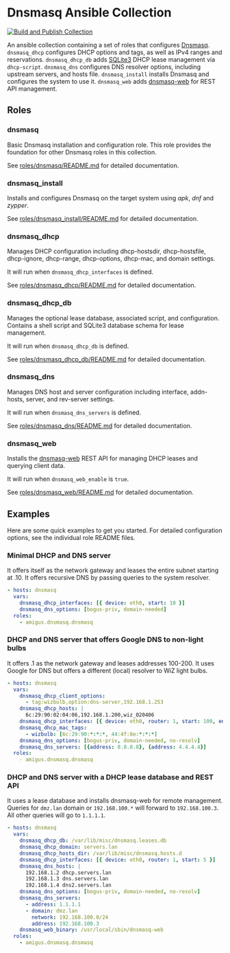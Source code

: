 # Dnsmasq Ansible Collection

[![Build and Publish Collection](https://github.com/amigus/dnsmasq-ansible/actions/workflows/release.yml/badge.svg)](https://github.com/amigus/dnsmasq-ansible/actions/workflows/release.yml)

An ansible collection containing a set of roles that configures [Dnsmasq](https://dnsmasq.org/doc.html).
`dnsmasq_dhcp` configures DHCP options and tags, as well as IPv4 ranges and reservations.
`dnsmasq_dhcp_db` adds [SQLite3](https://sqlite.org/) DHCP lease management via `dhcp-script`.
`dnsmasq_dns` configures DNS resolver options, including upstream servers, and hosts file.
`dnsmasq_install` installs Dnsmasq and configures the system to use it.
`dnsmasq_web` adds [dnsmasq-web](https://github.com/amigus/dnsmasq-web) for REST API management.

## Roles

### dnsmasq

Basic Dnsmasq installation and configuration role. This role provides the foundation for other Dnsmasq roles in this collection.

See [roles/dnsmasq/README.md](roles/dnsmasq/README.md) for detailed documentation.

### dnsmasq_install

Installs and configures Dnsmasq on the target system using _apk_, _dnf_ and _zypper_.

See [roles/dnsmasq_install/README.md](roles/dnsmasq_install/README.md) for detailed documentation.

### dnsmasq_dhcp

Manages DHCP configuration including dhcp-hostsdir, dhcp-hostsfile, dhcp-ignore, dhcp-range, dhcp-options, dhcp-mac, and domain settings.

It will run when `dnsmasq_dhcp_interfaces` is defined.

See [roles/dnsmasq_dhcp/README.md](roles/dnsmasq_dhcp/README.md) for detailed documentation.

### dnsmasq_dhcp_db

Manages the optional lease database, associated script, and configuration. Contains a shell script and SQLite3 database schema for lease management.

It will run when `dnsmasq_dhcp_db` is defined.

See [roles/dnsmasq_dhcp_db/README.md](roles/dnsmasq_dhcp_db/README.md) for detailed documentation.

### dnsmasq_dns

Manages DNS host and server configuration including interface, addn-hosts, server, and rev-server settings.

It will run when `dnsmasq_dns_servers` is defined.

See [roles/dnsmasq_dns/README.md](roles/dnsmasq_dns/README.md) for detailed documentation.

### dnsmasq_web

Installs the [dnsmasq-web](https://github.com/amigus/dnsmasq-web) REST API for managing DHCP leases and querying client data.

It will run when `dnsmasq_web_enable` is `true`.

See [roles/dnsmasq_web/README.md](roles/dnsmasq_web/README.md) for detailed documentation.

## Examples

Here are some quick examples to get you started.
For detailed configuration options, see the individual role README files.

### Minimal DHCP and DNS server

It offers itself as the network gateway and leases the entire subnet starting at .10.
It offers recursive DNS by passing queries to the system resolver.

```yaml
- hosts: dnsmasq
  vars:
    dnsmasq_dhcp_interfaces: [{ device: eth0, start: 10 }]
    dnsmasq_dns_options: [bogus-priv, domain-needed]
  roles:
    - amigus.dnsmasq.dnsmasq
```

### DHCP and DNS server that offers Google DNS to non-light bulbs

It offers .1 as the network gateway and leases addresses 100-200.
It uses Google for DNS but offers a different (local) resolver to WiZ light bulbs.

```yaml
- hosts: dnsmasq
  vars:
    dnsmasq_dhcp_client_options:
      - tag:wizbulb,option:dns-server,192.168.1.253
    dnsmasq_dhcp_hosts: |
      6c:29:90:02:04:06,192.168.1.200,wiz_020406
    dnsmasq_dhcp_interfaces: [{ device: eth0, router: 1, start: 100, end: 199 }]
    dnsmasq_dhcp_mac_tags:
      - wizbulb: [6c:29:90:*:*:*, 44:4f:8e:*:*:*]
    dnsmasq_dns_options: [bogus-priv, domain-needed, no-resolv]
    dnsmasq_dns_servers: [{address: 8.8.8.8}, {address: 4.4.4.4}]
  roles:
    - amigus.dnsmasq.dnsmasq
```

### DHCP and DNS server with a DHCP lease database and REST API

It uses a lease database and installs dnsmasq-web for remote management.
Queries for `dmz.lan` domain or `192.168.100.*` will forward to `192.168.100.3`.
All other queries will go to `1.1.1.1`.

```yaml
- hosts: dnsmasq
  vars:
    dnsmasq_dhcp_db: /var/lib/misc/dnsmasq.leases.db
    dnsmasq_dhcp_domain: servers.lan
    dnsmasq_dhcp_hosts_dir: /var/lib/misc/dnsmasq.hosts.d
    dnsmasq_dhcp_interfaces: [{ device: eth0, router: 1, start: 5 }]
    dnsmasq_dns_hosts: |
      192.168.1.2 dhcp.servers.lan
      192.168.1.3 dns.servers.lan
      192.168.1.4 dns2.servers.lan
    dnsmasq_dns_options: [bogus-priv, domain-needed, no-resolv]
    dnsmasq_dns_servers:
      - address: 1.1.1.1
      - domain: dmz.lan
        network: 192.168.100.0/24
        address: 192.168.100.3
    dnsmasq_web_binary: /usr/local/sbin/dnsmasq-web
  roles:
    - amigus.dnsmasq.dnsmasq
```

